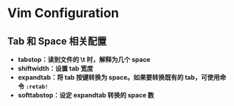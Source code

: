 # Vim Configuration


## Tab 和 Space 相关配置

- **tabstop：读到文件的 \t 时，解释为几个 space**
- **shiftwidth：设置 tab 宽度**
- **expandtab：将 tab 按键转换为 space。如果要转换既有的 tab，可使用命令 `:retab!`**
- **softtabstop：设定 expandtab 转换的 space 数**